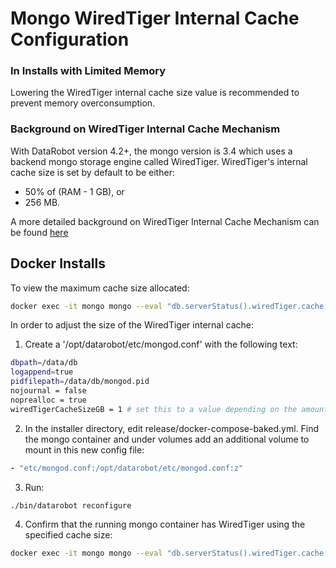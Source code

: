 # Mongo WiredTiger Internal Cache Configuration

### In Installs with Limited Memory
Lowering the WiredTiger internal cache size value is recommended to prevent memory overconsumption.

### Background on WiredTiger Internal Cache Mechanism
With DataRobot version 4.2+, the mongo version is 3.4 which uses a backend mongo storage engine called WiredTiger. WiredTiger's internal cache size is set by default to be either:
* 50% of (RAM - 1 GB), or
* 256 MB.

A more detailed background on WiredTiger Internal Cache Mechanism can be found
[here](https://docs.mongodb.com/manual/faq/storage/#to-what-size-should-i-set-the-wiredtiger-internal-cache)

## Docker Installs

To view the maximum cache size allocated:
```bash
docker exec -it mongo mongo --eval "db.serverStatus().wiredTiger.cache['maximum bytes configured']"
```

In order to adjust the size of the WiredTiger internal cache:
1. Create a '/opt/datarobot/etc/mongod.conf' with the following text:
```bash
dbpath=/data/db
logappend=true
pidfilepath=/data/db/mongod.pid
nojournal = false
noprealloc = true
wiredTigerCacheSizeGB = 1 # set this to a value depending on the amount of memory on the host
```

2. In the installer directory, edit release/docker-compose-baked.yml. Find the mongo container and under volumes add an additional volume to mount in this new config file:
```yaml
- "etc/mongod.conf:/opt/datarobot/etc/mongod.conf:z"
```

3. Run: 
```bash
./bin/datarobot reconfigure
```

4. Confirm that the running mongo container has WiredTiger using the specified cache size:
```bash
docker exec -it mongo mongo --eval "db.serverStatus().wiredTiger.cache['maximum bytes configured']"
```
